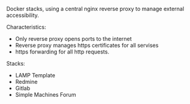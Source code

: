 Docker stacks, using a central nginx reverse proxy to manage external accessibility.

Characteristics:
* Only reverse proxy opens ports to the internet
* Reverse proxy manages https certificates for all servises
* https forwarding for all http requests.

Stacks:
* LAMP Template
* Redmine
* Gitlab
* Simple Machines Forum
